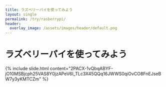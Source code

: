 ```yaml
---
title: ラズベリーパイを使ってみよう
layout: single
permalink: /try/rasberrypi/
header:
  overlay_image: /assets/images/header/default.png
---
```

# ラズベリーパイを使ってみよう

{% include slide.html content="2PACX-1vQbqABYF-jO10MSBjcph25VAS8Y0jzAPeV6I_TLc3X45QQq16JWWS0qiOvCO8FnEJseBW7y3yKMTCZm" %}